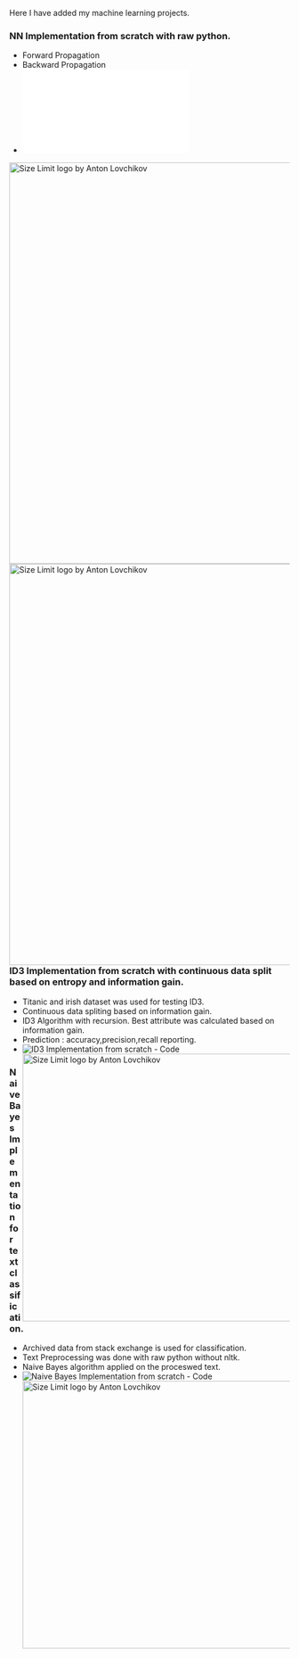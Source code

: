 Here I have added my machine learning projects.

### NN Implementation from scratch with raw python.
* Forward Propagation
* Backward Propagation
* ![NN Implementation from scratch - Code ](Machine_Learning_Algo_From_Scratch/ID3_with_continuous_feature_support_exp.py)

<img src="https://github.com/irfanhasib0/Machine-Learning/Algorihms/NN.jpg" align="right"
     title="Size Limit logo by Anton Lovchikov" width="1080" height="720">
<img src="https://github.com/irfanhasib0/Machine-Learning/Results/xor_Ann.jpg" align="right"
     title="Size Limit logo by Anton Lovchikov" width="1080" height="720">

### ID3 Implementation from scratch with continuous data split based on entropy and information gain.
* Titanic and irish dataset was used for testing ID3.
* Continuous data spliting based on information gain.
* ID3 Algorithm with recursion. Best attribute was calculated based on information gain.
* Prediction : accuracy,precision,recall reporting.
* ![ID3 Implementation from scratch - Code ](Machine_Learning_Algo_From_Scratch/ANN_From_Scratch_modular_class.ipynb)
<img src="https://github.com/irfanhasib0/Machine-Learning/Algorihms/ID3.jpg" align="right"
     title="Size Limit logo by Anton Lovchikov" width="640" height="480">

### Naive Bayes Implementation for text classification.
* Archived data from stack exchange is used for classification.
* Text Preprocessing was done with raw python without nltk.
* Naive Bayes algorithm applied on the proceswed text.
* ![Naive Bayes Implementation from scratch - Code ](Machine_Learning_Algo_From_Scrath/Naive_Bayes_Stack_Exchange.ipynb)
<img src="https://github.com/irfanhasib0/Machine-Learning/Algorihms/Naive Bayes.jpg" align="right"
     title="Size Limit logo by Anton Lovchikov" width="640" height="480">

